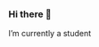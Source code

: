 ### Hi there 👋


I’m currently a student

<div>
  <a href="https://www.youtube.com/channel/UCPJ4HiVW10cn1-baQIFw81g" target="_blank"><img scr="https://img.shields.io/badge/YouTube-FF0000?style=for-the-badge&logo=youtube&logoColor=white" target="_blank"></a>
</div>

